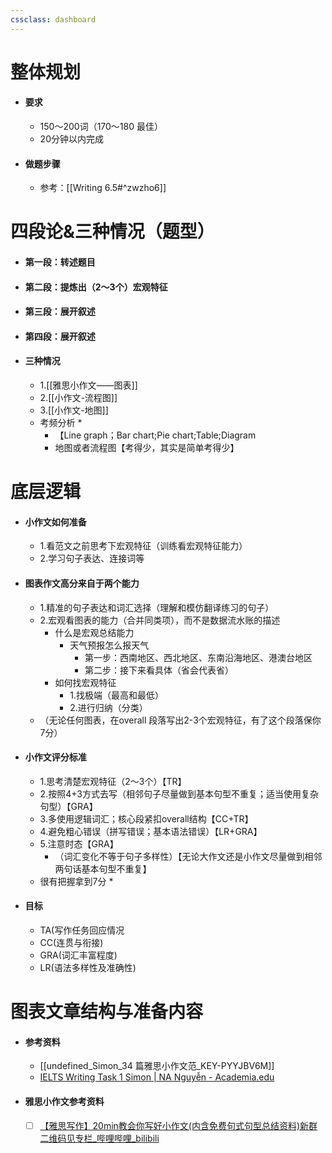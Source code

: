 ```yaml
---
cssclass: dashboard
---
```

# 整体规划
- #### 要求
	- 150～200词（170～180 最佳）
	- 20分钟以内完成
- #### 做题步骤
	- 参考：[[Writing 6.5#^zwzho6]]
# 四段论&三种情况（题型） 
- #### 第一段：转述题目
- #### 第二段：提炼出（2～3个）宏观特征
- #### 第三段：展开叙述
- #### 第四段：展开叙述
- #### 三种情况
	- 1.[[雅思小作文——图表]]
	- 2.[[小作文-流程图]]
	- 3.[[小作文-地图]]
	- 考频分析 *
		- 【Line graph；Bar chart;Pie chart;Table;Diagram 
		- 地图或者流程图【考得少，其实是简单考得少】

# 底层逻辑

- #### 小作文如何准备       
	- 1.看范文之前思考下宏观特征（训练看宏观特征能力）                                          
	- 2.学习句子表达、连接词等                                                      
- #### 图表作文高分来自于两个能力 
	- 1.精准的句子表达和词汇选择（理解和模仿翻译练习的句子）                                       
	- 2.宏观看图表的能力（合并同类项），而不是数据流水账的描述             
		- 什么是宏观总结能力     
			- 天气预报怎么报天气                                                          
				- 第一步：西南地区、西北地区、东南沿海地区、港澳台地区                                         
				- 第二步：接下来看具体（省会代表省）      
		- 如何找宏观特征
			- 1.找极端（最高和最低）
			- 2.进行归纳（分类）
	- （无论任何图表，在overall 段落写出2-3个宏观特征，有了这个段落保你7分）                          
- #### 小作文评分标准
	- 1.思考清楚宏观特征（2～3个）【TR】                                               
	- 2.按照4+3方式去写（相邻句子尽量做到基本句型不重复；适当使用复杂句型）【GRA】                         
	- 3.多使用逻辑词汇；核心段紧扣overall结构【CC+TR】                                    
	- 4.避免粗心错误（拼写错误；基本语法错误）【LR+GRA】                                      
	- 5.注意时态【GRA】             
		- （词汇变化不等于句子多样性）【无论大作文还是小作文尽量做到相邻两句话基本句型不重复】      
	- 很有把握拿到7分 *      
- #### 目标
	- TA(写作任务回应情况
	- CC(连贯与衔接)
	- GRA(词汇丰富程度)
	- LR(语法多样性及准确性)
# 图表文章结构与准备内容
- #### 参考资料
	- [[undefined_Simon_34 篇雅思小作文范_KEY-PYYJBV6M]]
	- [IELTS Writing Task 1 Simon | NA Nguyễn - Academia.edu](https://www.academia.edu/7253665/IELTS_Writing_Task_1_Simon)
- #### 雅思小作文参考资料
	- [ ] [【雅思写作】20min教会你写好小作文(内含免费句式句型总结资料)新群二维码见专栏_哔哩哔哩_bilibili](https://www.bilibili.com/video/BV1rv411g7VH/?spm_id_from=333.788.recommend_more_video.6&vd_source=025a435f75f64171dd9cd96896be80a4)